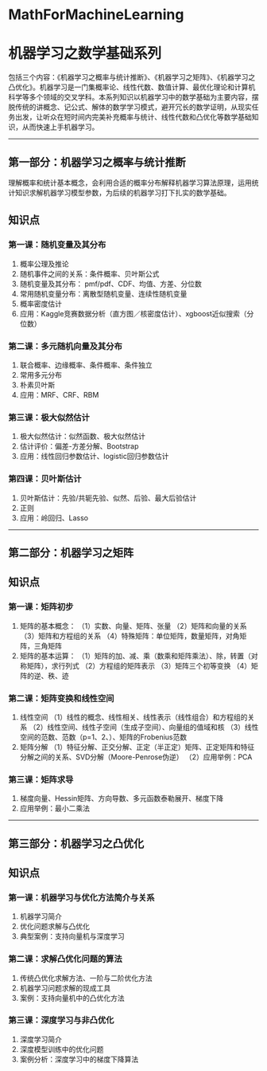 # MathForMachineLearning
# 机器学习之数学基础系列


包括三个内容：《机器学习之概率与统计推断》、《机器学习之矩阵》、《机器学习之凸优化》。机器学习是一门集概率论、线性代数、数值计算、最优化理论和计算机科学等多个领域的交叉学科。本系列知识以机器学习中的数学基础为主要内容，摆脱传统的讲概念、记公式、解体的数学学习模式，避开冗长的数学证明，从现实任务出发，让听众在短时间内完美补充概率与统计、线性代数和凸优化等数学基础知识，从而快速上手机器学习。



------------------------------------
## 第一部分：机器学习之概率与统计推断

理解概率和统计基本概念，会利用合适的概率分布解释机器学习算法原理，运用统计知识求解机器学习模型参数，为后续的机器学习打下扎实的数学基础。

## 知识点

### 第一课：随机变量及其分布

1. 概率公理及推论
2. 随机事件之间的关系：条件概率、贝叶斯公式
3. 随机变量及其分布： pmf/pdf、CDF、均值、方差、分位数
4. 常用随机变量分布：离散型随机变量、连续性随机变量
5. 概率密度估计
6. 应用：Kaggle竞赛数据分析（直方图／核密度估计）、xgboost近似搜索（分位数）

### 第二课：多元随机向量及其分布
1. 联合概率、边缘概率、条件概率、条件独立
2. 常用多元分布
3. 朴素贝叶斯
4. 应用：MRF、CRF、RBM

### 第三课：极大似然估计
1. 极大似然估计：似然函数、极大似然估计
2. 估计评价：偏差-方差分解、Bootstrap
3. 应用：线性回归参数估计、logistic回归参数估计

### 第四课：贝叶斯估计
1. 贝叶斯估计：先验/共轭先验、似然、后验、最大后验估计
2. 正则
3. 应用：岭回归、Lasso




------------------------------------
## 第二部分：机器学习之矩阵

## 知识点

### 第一课：矩阵初步

1. 矩阵的基本概念：
（1）实数、向量、矩阵、张量
（2）矩阵和向量的关系
（3）矩阵和方程组的关系
（4）特殊矩阵：单位矩阵，数量矩阵，对角矩阵，三角矩阵 
2. 矩阵的基本运算：
（1）矩阵的加、减、乘（数乘和矩阵乘法）、除，转置（对称矩阵），求行列式
（2）方程组的矩阵表示
（3）矩阵三个初等变换
（4）矩阵的逆、秩、迹

### 第二课：矩阵变换和线性空间
1. 线性空间
（1）线性的概念、线性相关、线性表示（线性组合）和方程组的关系
（2）线性空间、线性子空间（生成子空间）、向量组的值域和核
（3）线性空间的范数、范数（p=1、2、）、矩阵的Frobenius范数
2. 矩阵分解
（1）特征分解、正交分解、正定（半正定）矩阵、正定矩阵和特征分解之间的关系、SVD分解（Moore-Penrose伪逆）
（2）应用举例：PCA

### 第三课：矩阵求导
1. 梯度向量、Hessin矩阵、方向导数、多元函数泰勒展开、梯度下降
2. 应用举例：最小二乘法



------------------------------------
## 第三部分：机器学习之凸优化

## 知识点

### 第一课：机器学习与优化方法简介与关系
1. 机器学习简介
2. 优化问题求解与凸优化
3. 典型案例：支持向量机与深度学习

### 第二课：求解凸优化问题的算法
1. 传统凸优化求解方法、一阶与二阶优化方法
2. 机器学习问题求解的现成工具
3. 案例：支持向量机中的凸优化方法

### 第三课：深度学习与非凸优化
1. 深度学习简介
2. 深度模型训练中的优化问题
3. 案例分析：深度学习中的梯度下降算法
